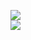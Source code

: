 [![](https://img.shields.io/badge/Made%20With-Github%20Spray-lightgrey.svg?style=for-the-badge&logo=github)](https://github.com/Annihil/github-spray#22989)  
[![](https://i.imgur.com/2DrTn0Z.gif)](https://github.com/Annihil/github-spray)